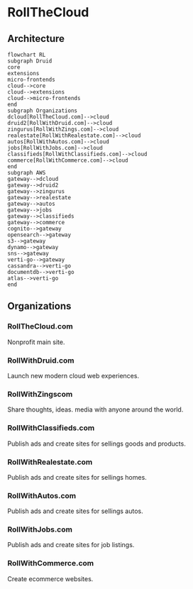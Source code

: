 # RollTheCloud

## Architecture

```mermaid
flowchart RL
subgraph Druid
core
extensions
micro-frontends
cloud-->core
cloud-->extensions
cloud-->micro-frontends
end
subgraph Organizations
dcloud[RollTheCloud.com]-->cloud
druid2[RollWithDruid.com]-->cloud
zingurus[RollWithZings.com]-->cloud
realestate[RollWithRealestate.com]-->cloud
autos[RollWithAutos.com]-->cloud
jobs[RollWithJobs.com]-->cloud
classifieds[RollWithClassifieds.com]-->cloud
commerce[RollWithCommerce.com]-->cloud
end
subgraph AWS
gateway-->dcloud
gateway-->druid2
gateway-->zingurus
gateway-->realestate
gateway-->autos
gateway-->jobs
gateway-->classifieds
gateway-->commerce
cognito-->gateway
opensearch-->gateway
s3-->gateway
dynamo-->gateway
sns-->gateway
verti-go-->gateway
cassandra-->verti-go
documentdb-->verti-go
atlas-->verti-go
end
```

## Organizations

### RollTheCloud.com

Nonprofit main site.

### RollWithDruid.com

Launch new modern cloud web experiences.

### RollWithZingscom

Share thoughts, ideas. media with anyone around the world.

### RollWithClassifieds.com

Publish ads and create sites for sellings goods and products.

### RollWithRealestate.com

Publish ads and create sites for sellings homes.

### RollWithAutos.com

Publish ads and create sites for sellings autos.

### RollWithJobs.com

Publish ads and create sites for job listings.

### RollWithCommerce.com

Create ecommerce websites.
